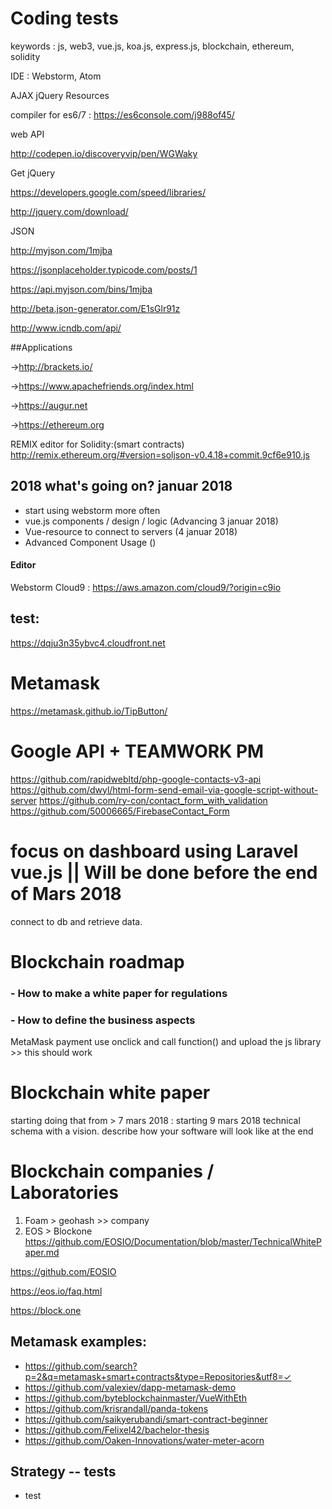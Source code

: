 # Coding tests

keywords : js, web3, vue.js, koa.js, express.js, blockchain, ethereum, solidity

IDE : Webstorm, Atom

AJAX jQuery Resources

compiler for es6/7 :
https://es6console.com/j988of45/

web API

http://codepen.io/discoveryvip/pen/WGWaky

Get jQuery

https://developers.google.com/speed/libraries/

http://jquery.com/download/

JSON

http://myjson.com/1mjba

https://jsonplaceholder.typicode.com/posts/1

https://api.myjson.com/bins/1mjba

http://beta.json-generator.com/E1sGlr91z

http://www.icndb.com/api/

##Applications

->http://brackets.io/

->https://www.apachefriends.org/index.html

->https://augur.net

->https://ethereum.org

REMIX editor for Solidity:(smart contracts)
http://remix.ethereum.org/#version=soljson-v0.4.18+commit.9cf6e910.js

## 2018 what's going on? januar 2018

- start using webstorm more often
- vue.js components / design / logic (Advancing 3 januar 2018)
- Vue-resource to connect to servers (4 januar 2018)
- Advanced Component Usage ()

#### Editor
Webstorm
Cloud9 : https://aws.amazon.com/cloud9/?origin=c9io

## test:
https://dqju3n35ybvc4.cloudfront.net

# Metamask

https://metamask.github.io/TipButton/

# Google API + TEAMWORK PM

https://github.com/rapidwebltd/php-google-contacts-v3-api
https://github.com/dwyl/html-form-send-email-via-google-script-without-server
https://github.com/ry-con/contact_form_with_validation
https://github.com/50006665/FirebaseContact_Form


# focus on dashboard using Laravel vue.js ||  Will be done before the end of Mars 2018
connect to db and retrieve data.


# Blockchain roadmap

### - How to make a white paper for regulations
### - How to define the business aspects

MetaMask payment
use onclick and call function() and upload the js library >> this should work

# Blockchain white paper
starting doing that from > 7 mars 2018 : starting 9 mars 2018
technical schema with a vision.
describe how your software will look like at the end

# Blockchain companies / Laboratories
 1) Foam > geohash  >> company
 2) EOS > Blockone
 https://github.com/EOSIO/Documentation/blob/master/TechnicalWhitePaper.md

https://github.com/EOSIO

https://eos.io/faq.html

https://block.one

## Metamask examples:
- https://github.com/search?p=2&q=metamask+smart+contracts&type=Repositories&utf8=✓
- https://github.com/valexiev/dapp-metamask-demo
- https://github.com/byteblockchainmaster/VueWithEth
- https://github.com/krisrandall/panda-tokens
- https://github.com/saikyerubandi/smart-contract-beginner
- https://github.com/Felixel42/bachelor-thesis
- https://github.com/Oaken-Innovations/water-meter-acorn

## Strategy -- tests
- test
